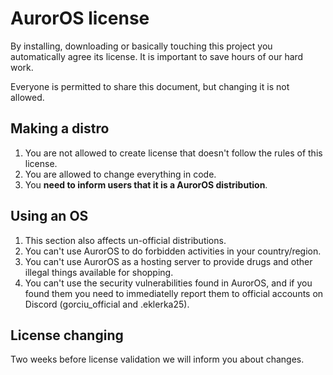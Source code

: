 # AurorOS license

By installing, downloading or basically touching this project you automatically agree its license. It is important to save hours of our hard work.

Everyone is permitted to share this document, but changing it is not allowed.

## Making a distro

1. You are not allowed to create license that doesn't follow the rules of this license.
2. You are allowed to change everything in code.
3. You **need to inform users that it is a AurorOS distribution**.

## Using an OS

1. This section also affects un-official distributions.
2. You can't use AurorOS to do forbidden activities in your country/region.
3. You can't use AurorOS as a hosting server to provide drugs and other illegal things available for shopping.
4. You can't use the security vulnerabilities found in AurorOS, and if you found them you need to immediatelly report them to official accounts on Discord (gorciu_official and .eklerka25).

## License changing

Two weeks before license validation we will inform you about changes.